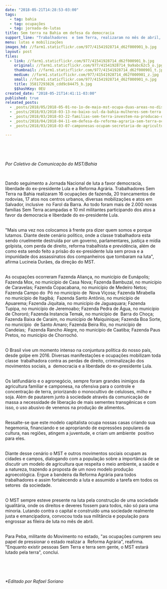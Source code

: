 ```yaml
---
date: "2018-05-21T14:28:53-03:00"
tags:
  - tag: bahia
  - tag: ocupações
  - tag: jornada-de-lutas
title: Sem terra na Bahia em defesa da democracia
support_line: "Trabalhadores  e Sem Terra, realizaram no mês de abril, diversas lutas em defensa  da  democracia , liberdade do presidente Luta e Reforma  Agrária"
menu: lutas e mobilizações
images_hd: //farm1.staticflickr.com/977/41541928714_d62f000901_b.jpg
layout: post
files:
  - link: //farm1.staticflickr.com/977/41541928714_d62f000901_b.jpg
    original: //farm1.staticflickr.com/977/41541928714_9a9abc62c5_o.jpg
    thumbnail: //farm1.staticflickr.com/977/41541928714_d62f000901_t.jpg
    medium: //farm1.staticflickr.com/977/41541928714_d62f000901_z.jpg
    small: //farm1.staticflickr.com/977/41541928714_d62f000901_n.jpg
    title: 35817293826_cdd9c84475_b.jpg
    $$hashKey: 0EU
created_date: "2018-05-21T14:41:11-03:00"
published: true
releated_posts:
  - _posts/2018/05/2018-05-01-no-1o-de-maio-mst-ocupa-duas-areas-no-distrito-federal.md
  - _posts/2018/03/2018-03-13-no-baixo-sul-da-bahia-mulheres-sem-terra-debatem-os-desafios-da-luta-feminista.md
  - _posts/2018/03/2018-03-22-familias-sem-terra-investem-na-producao-de-urucum-no-extremo-sul-da-bahia.md
  - _posts/2018/04/2018-04-11-em-defesa-da-reforma-agraria-sem-terra-ocupam-mais-um-latifundio-no-ceara.md
  - _posts/2018/03/2018-03-07-camponesas-ocupam-secretaria-de-agricultura-incra-e-iteral-em-alagoas.md

---
```

<p>&nbsp;</p>

<p>&nbsp;</p>

<p><em>Por Coletivo de Comunica&ccedil;&atilde;o do MST/Bahia</em></p>

<p>&nbsp;</p>

<p>Dando seguimento a Jornada Nacional de luta a favor democracia, liberdade do ex-presidente Lula e a Reforma Agr&aacute;ria. Trabalhadores Sem Terra na Bahia realizaram 16 ocupa&ccedil;&otilde;es de fazenda, 20 trancamentos de rodovias, 17 atos nos centros urbanos, diversas mobiliza&ccedil;&otilde;es e atos em Salvador, inclusive&nbsp; no Farol da Barra. Ao todo foram mais de 2.000 novas fam&iacute;lias Sem Terra acampadas e 10 mil militantes participando dos atos a favor da democracia e liberdade do ex-presidente Lula.</p>

<p><br />
&quot;Mais uma vez nos colocamos &agrave; frente pra dizer quem somos e porque lutamos. Diante deste cen&aacute;rio pol&iacute;tico, onde a classe trabalhadora esta sendo cruelmente destru&iacute;da por um governo, parlamentares, justi&ccedil;a e m&iacute;dia golpista, com perda de direito, reforma trabalhista e previd&ecirc;ncia, al&eacute;m de como esta sendo feito a pris&atilde;o do ex-presidente lula sem prova e a impunidade dos assassinatos dos companheiros que tombaram na luta&quot;, afirma Lucineia Dur&atilde;es, da dire&ccedil;&atilde;o do MST.</p>

<p><br />
As ocupa&ccedil;&otilde;es ocorreram Fazenda Alian&ccedil;a, no munic&iacute;pio de Eun&aacute;polis; Fazenda Mox, no munic&iacute;pio de Casa Nova; Fazenda Bambuzal, no munic&iacute;pio de Caravelas; Fazenda Copacabana, no munic&iacute;pio de Medeiro Netos; Fazenda Campo do&nbsp; P&oacute; no munic&iacute;pio de&nbsp; Nova Vi&ccedil;osa; Fazenda Mirabella&nbsp; no munic&iacute;pio de Itagib&aacute;;&nbsp; Fazenda Santo Ant&ocirc;nio, no munic&iacute;pio de Apuarema; Fazenda Jiquitaia, no munic&iacute;pio de Jaguaquara; Fazenda Tupipa, no munic&iacute;pio de Jeremoabo; Fazenda Pedra de &Aacute;gua, no munic&iacute;pio de Choror&oacute;; Fazenda Instancia Temak, no munic&iacute;pio de&nbsp; Barra do Cho&ccedil;a; Fazenda Baixa de Caraim, no munic&iacute;pio de Maiquinique; Fazenda Boa Sorte, no munic&iacute;pio&nbsp; de Santo Amaro; Fazenda Beira Rio, no munic&iacute;pio de Candeias;&nbsp; Fazenda Rancho Alegre, no munic&iacute;pio de Caatiba; Fazenda Paus Pretos, no munic&iacute;pio de Chorroch&oacute;.</p>

<p><br />
O Brasil vive um momento intenso na conjuntura pol&iacute;tica do nosso pa&iacute;s, desde golpe em 2016. Diversas manifesta&ccedil;&otilde;es e ocupa&ccedil;&otilde;es mobilizam toda classe&nbsp; trabalhadora contra as perdas de direito, criminaliza&ccedil;&atilde;o dos movimentos sociais, a&nbsp; democracia e a liberdade do ex-presidente Lula.</p>

<p><br />
Os latifundi&aacute;rio e o agroneg&oacute;cio, sempre foram grandes inimigos da agricultura familiar e camponesa, na ofensiva para o controle e concentra&ccedil;&atilde;o de terra, priorizando o monocultivo de celuloses, milho e soja. Al&eacute;m de pautarem junto &agrave; sociedade atrav&eacute;s da comunica&ccedil;&atilde;o de massa a necessidade de libera&ccedil;&atilde;o de mais sementes transg&ecirc;nicas e com isso, o uso abusivo de venenos na produ&ccedil;&atilde;o de alimentos.</p>

<p><br />
Ressalte-se que este modelo capitalista ocupa nossas casas criando sua hegemonia, financiando e se apropriando de express&otilde;es populares da cultura, nas regi&otilde;es, atingem a juventude, e criam um ambiente&nbsp; positivo para eles.</p>

<p><br />
Diante desse cen&aacute;rio o MST e outros movimentos sociais ocupam as cidades e campos, dialogando com a popula&ccedil;&atilde;o sobre a import&acirc;ncia de se discutir um modelo de agricultura que respeita o meio ambiente, a sa&uacute;de e a natureza, trazendo a proposta de um novo modelo produ&ccedil;&atilde;o agroecol&oacute;gica. Ergue a bandeira da Reforma Agr&aacute;ria para todos trabalhadores e assim fortalecendo a luta e assumido a tarefa em todos os setores&nbsp; da sociedade.</p>

<p><br />
O MST sempre esteve presente na luta pela constru&ccedil;&atilde;o de uma sociedade igualit&aacute;ria, onde os direitos e deveres fossem para todos, n&atilde;o s&oacute; para uma minoria. Lutando contra o capital e constru&iacute;do uma sociedade realmente justa e emancipadora, convocou toda sua milit&acirc;ncia e popula&ccedil;&atilde;o para engrossar as fileira de luta no m&ecirc;s de abril.</p>

<p><br />
Para Peba, militante do Movimento no estado, &quot;as ocupa&ccedil;&otilde;es cumprem seu papel de pressionar o estado realizar a&nbsp; Reforma Agr&aacute;ria&quot;, reafirma. &quot;Enquanto existir pessoas Sem Terra e terra sem gente, o MST estar&aacute; lutado pela terra&quot;, conclui.</p>

<p>&nbsp;</p>

<p>&nbsp;</p>

<p><em>*Editado por Rafael Soriano</em></p>

